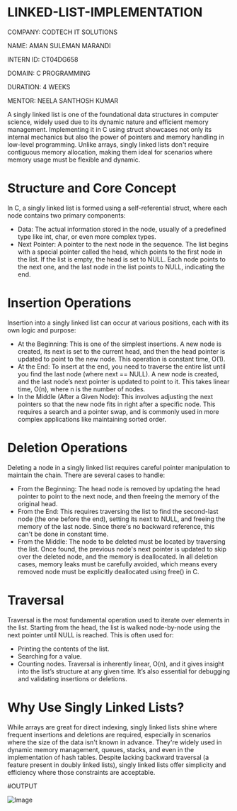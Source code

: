# LINKED-LIST-IMPLEMENTATION

COMPANY: CODTECH IT SOLUTIONS

NAME: AMAN SULEMAN MARANDI

INTERN ID: CT04DG658

DOMAIN: C PROGRAMMING

DURATION: 4 WEEKS

MENTOR: NEELA SANTHOSH KUMAR

A singly linked list is one of the foundational data structures in computer science, widely used due to its dynamic nature and efficient memory management. Implementing it in C using struct showcases not only its internal mechanics but also the power of pointers and memory handling in low-level programming. Unlike arrays, singly linked lists don't require contiguous memory allocation, making them ideal for scenarios where memory usage must be flexible and dynamic.

# Structure and Core Concept
In C, a singly linked list is formed using a self-referential struct, where each node contains two primary components:
- Data: The actual information stored in the node, usually of a predefined type like int, char, or even more complex types.
- Next Pointer: A pointer to the next node in the sequence.
The list begins with a special pointer called the head, which points to the first node in the list. If the list is empty, the head is set to NULL. Each node points to the next one, and the last node in the list points to NULL, indicating the end.

# Insertion Operations
Insertion into a singly linked list can occur at various positions, each with its own logic and purpose:
- At the Beginning: This is one of the simplest insertions. A new node is created, its next is set to the current head, and then the head pointer is updated to point to the new node. This operation is constant time, O(1).
- At the End: To insert at the end, you need to traverse the entire list until you find the last node (where next == NULL). A new node is created, and the last node’s next pointer is updated to point to it. This takes linear time, O(n), where n is the number of nodes.
- In the Middle (After a Given Node): This involves adjusting the next pointers so that the new node fits in right after a specific node. This requires a search and a pointer swap, and is commonly used in more complex applications like maintaining sorted order.

# Deletion Operations
Deleting a node in a singly linked list requires careful pointer manipulation to maintain the chain. There are several cases to handle:
- From the Beginning: The head node is removed by updating the head pointer to point to the next node, and then freeing the memory of the original head.
- From the End: This requires traversing the list to find the second-last node (the one before the end), setting its next to NULL, and freeing the memory of the last node. Since there's no backward reference, this can't be done in constant time.
- From the Middle: The node to be deleted must be located by traversing the list. Once found, the previous node's next pointer is updated to skip over the deleted node, and the memory is deallocated.
In all deletion cases, memory leaks must be carefully avoided, which means every removed node must be explicitly deallocated using free() in C.

# Traversal
Traversal is the most fundamental operation used to iterate over elements in the list. Starting from the head, the list is walked node-by-node using the next pointer until NULL is reached. This is often used for:
- Printing the contents of the list.
- Searching for a value.
- Counting nodes.
Traversal is inherently linear, O(n), and it gives insight into the list’s structure at any given time. It’s also essential for debugging and validating insertions or deletions.

# Why Use Singly Linked Lists?
While arrays are great for direct indexing, singly linked lists shine where frequent insertions and deletions are required, especially in scenarios where the size of the data isn't known in advance. They're widely used in dynamic memory management, queues, stacks, and even in the implementation of hash tables.
Despite lacking backward traversal (a feature present in doubly linked lists), singly linked lists offer simplicity and efficiency where those constraints are acceptable.

#OUTPUT

![Image](https://github.com/user-attachments/assets/8ec49a2c-9751-4b4d-8cab-407909bdde1f)
